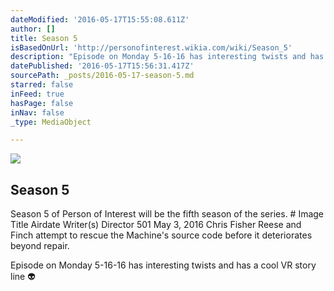 ```yaml
---
dateModified: '2016-05-17T15:55:08.611Z'
author: []
title: Season 5
isBasedOnUrl: 'http://personofinterest.wikia.com/wiki/Season_5'
description: "Episode on Monday 5-16-16 has interesting twists and has a cool VR story line \uD83D\uDC7D"
datePublished: '2016-05-17T15:56:31.417Z'
sourcePath: _posts/2016-05-17-season-5.md
starred: false
inFeed: true
hasPage: false
inNav: false
_type: MediaObject

---
```

<article style=""><img src="https://s3-us-west-2.amazonaws.com/the-grid-img/p/e120674904ca2766e5823989ea7bf2839b5a8133.jpg" /><h1>Season 5</h1><p>Season 5 of Person of Interest will be the fifth season of the series. # Image Title Airdate Writer(s) Director 501 May 3, 2016 Chris Fisher Reese and Finch attempt to rescue the Machine's source code before it deteriorates beyond repair.</p></article>

Episode on Monday 5-16-16 has interesting twists and has a cool VR story line 👽